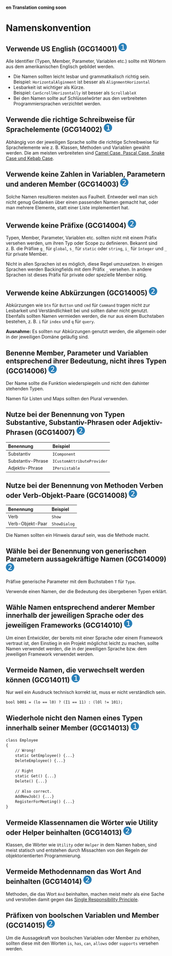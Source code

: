**en Translation coming soon**

# Namenskonvention

## Verwende US English (GCG14001) <img src="/img/1.png" alt="recommendation level 1" />
Alle Identifier (Typen, Member, Parameter, Variablen etc.) sollte mit Wörtern aus
dem amerikanischen Englisch gebildet werden.

- Die Namen sollten leicht lesbar und grammatikalisch richtig sein.  
  Beispiel: `HorizontalAlginment` ist besser als `AlignmentHorizontal`
- Lesbarkeit ist wichtiger als Kürze.  
  Beispiel: `CanScrollHorizontally` ist besser als `ScrollableX`
- Bei den Namen sollte auf Schlüsselwörter aus den verbreiteten
  Programmiersprachen verzichtet werden.

## Verwende die richtige Schreibweise für Sprachelemente (GCG14002) <img src="/img/1.png" alt="recommendation level 1" />
Abhängig von der jeweiligen Sprache sollte die richtige Schreibweise für
Sprachelemente wie z. B. Klassen, Methoden und Variablen gewählt werden.
Die am meisten verbreiteten sind
[Camel Case, Pascal Case, Snake Case und Kebab Case][letter-case].

## Verwende keine Zahlen in Variablen, Parametern und anderen Member (GCG14003) <img src="/img/2.png" alt="recommendation level 2" />
Solche Namen resultieren meisten aus Faulheit. Entweder weil man sich nicht
genug Gedanken über einen passenden Namen gemacht hat, oder man mehrere
Elemente, statt einer Liste implementiert hat.

## Verwende keine Präfixe (GCG14004) <img src="/img/2.png" alt="recommendation level 2" />
Typen, Member, Parameter, Variablen etc. sollten nicht mit einem Präfix versehen
werden, um ihren Typ oder Scope zu definieren. Bekannt sind z. B. die Präfixe
`g_` für `global`, `s_` für `static` oder `string`, `i_` für `înteger` und `_`
für private Member.

Nicht in allen Sprachen ist es möglich, diese Regel umzusetzen. In einigen
Sprachen werden Backingfields mit dem Präfix `_` versehen. In andere Sprachen
ist dieses Präfix für private oder spezielle Member nötig.

## Verwende keine Abkürzungen (GCG14005) <img src="/img/2.png" alt="recommendation level 2" />
Abkürzungen wie `btn` für `Button` und `cmd` für `Command` tragen nicht zur
Lesbarkeit und Verständlichkeit bei und sollten daher nicht genutzt. Ebenfalls
sollten Namen vermieden werden, die nur aus einem Buchstaben bestehen, z. B.
`i` für `index` und `q` für `query`.

**Ausnahme:** Es sollten nur Abkürzungen genutzt werden, die allgemein oder in
der jeweiligen Domäne geläufig sind.

## Benenne Member, Parameter und Variablen entsprechend ihrer Bedeutung, nicht ihres Typen (GCG14006) <img src="/img/2.png" alt="recommendation level 2" />
Der Name sollte die Funktion wiederspiegeln und nicht den dahinter stehenden
Typen.

Namen für Listen und Maps sollten den Plural verwenden.

## Nutze bei der Benennung von Typen Substantive, Substantiv-Phrasen oder Adjektiv-Phrasen (GCG14007) <img src="/img/2.png" alt="recommendation level 2" />
Benennung|Beispiel
:--|:---
Substantiv|`IComponent`
Substantiv-Phrase|`ICustomAttributeProvider`
Adjektiv-Phrase|`IPersistable`

## Nutze bei der Benennung von Methoden Verben oder Verb-Objekt-Paare (GCG14008) <img src="/img/2.png" alt="recommendation level 2" />
Benennung|Beispiel
:--|:---
Verb|`Show`
Verb-Objekt-Paar|`ShowDialog`

Die Namen sollten ein Hinweis darauf sein, was die Methode macht.

## Wähle bei der Benennung von generischen Parametern aussagekräftige Namen (GCG14009) <img src="/img/2.png" alt="recommendation level 2" />
Präfixe generische Parameter mit dem Buchstaben `T` für `Type`.

Verwende einen Namen, der die Bedeutung des übergebenen Typen erklärt.

## Wähle Namen entsprechend anderer Member innerhalb der jeweiligen Sprache oder des jeweiligen Frameworks (GCG14010) <img src="/img/1.png" alt="recommendation level 1" />
Um einen Entwickler, der bereits mit einer Sprache oder einem Framework vertraut
ist, den Einstieg in ein Projekt möglichst leicht zu machen, sollte Namen
verwendet werden, die in der jeweiligen Sprache bzw. dem jeweiligen Framework
verwendet werden.

## Vermeide Namen, die verwechselt werden können (GCG14011) <img src="/img/1.png" alt="recommendation level 1" />
Nur weil ein Ausdruck technisch korrekt ist, muss er nicht verständlich sein.
```
bool b001 = (lo == l0) ? (I1 == 11) : (lOl != 101);
```

## Wiederhole nicht den Namen eines Typen innerhalb seiner Member (GCG14013) <img src="/img/1.png" alt="recommendation level 1" />
```
class Employee
{
    // Wrong!
    static GetEmployee() {...}
    DeleteEmployee() {...}

    // Right
    static Get() {...}
    Delete() {...}

    // Also correct.
    AddNewJob() {...}
    RegisterForMeeting() {...}
}
```

## Vermeide Klassennamen die Wörter wie Utility oder Helper beinhalten (GCG14013) <img src="/img/2.png" alt="recommendation level 2" />
Klassen, die Wörter wie `Utility` oder `Helper` in dem Namen haben, sind meist
statisch und entstehen durch Missachten von den Regeln der objektorientierten
Programmierung.

## Vermeide Methodennamen das Wort And beinhalten (GCG14014) <img src="/img/2.png" alt="recommendation level 2" />
Methoden, die das Wort `And` beinhalten, machen meist mehr als eine Sache und
verstoßen damit gegen das [Single Responsibility Principle][srp].

## Präfixen von boolschen Variablen und Member (GCG14015) <img src="/img/2.png" alt="recommendation level 2" />
Um die Aussagekraft von boolschen Variablen oder Member zu erhöhen, sollten
diese mit den Worten `is`, `has`, `can`, `allows` oder `supports` versehen
werden.

[letter-case]: https://en.wikipedia.org/wiki/Letter_case#Special_case_styles
[srp]: https://en.wikipedia.org/wiki/Single-responsibility_principle
